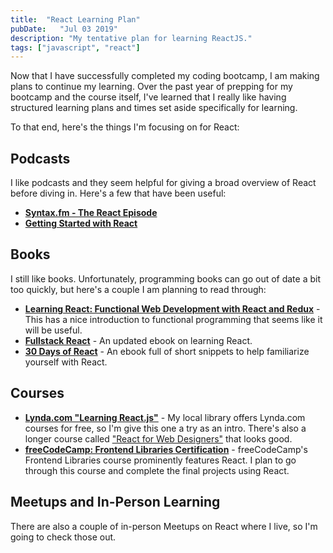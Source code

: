 ```yaml
---
title:  "React Learning Plan"
pubDate:   "Jul 03 2019"
description: "My tentative plan for learning ReactJS."
tags: ["javascript", "react"]
---
```


Now that I have successfully completed my coding bootcamp, I am making plans to continue my learning. Over the past year of prepping for my bootcamp and the course itself, I've learned that I really like having structured learning plans and times set aside specifically for learning.

To that end, here's the things I'm focusing on for React:


## Podcasts

I like podcasts and they seem helpful for giving a broad overview of React before diving in. Here's a few that have been useful:

- **[Syntax.fm - The React Episode](https://syntax.fm/show/066/the-react-episode)** 
- **[Getting Started with React](https://devchat.tv/react-round-up/rru-001-getting-started-react/)** 

## Books 

I still like books. Unfortunately, programming books can go out of date a bit too quickly, but here's a couple I am planning to read through:

- **[Learning React: Functional Web Development with React and Redux](https://www.amazon.com/Learning-React-Functional-Development-Redux/dp/1491954620)** - This has a nice introduction to functional programming that seems like it will be useful.
- **[Fullstack React](https://www.fullstackreact.com/)** - An updated ebook on learning React.
- **[30 Days of React](https://www.fullstackreact.com/30-days-of-react/)** - An ebook full of short snippets to help familiarize yourself with React.

## Courses

- **[Lynda.com "Learning React.js"](https://www.lynda.com/React-js-tutorials/Learning-React-js/800214-2.html)** - My local library offers Lynda.com courses for free, so I'm give this one a try as an intro. There's also a longer course called ["React for Web Designers"](https://www.lynda.com/React-js-tutorials/React-Web-Designers/5043103-2.html) that looks good.
- **[freeCodeCamp: Frontend Libraries Certification](https://learn.freecodecamp.org/)** - freeCodeCamp's Frontend Libraries course prominently features React. I plan to go through this course and complete the final projects using React.

## Meetups and In-Person Learning 

There are also a couple of in-person Meetups on React where I live, so I'm going to check those out. 